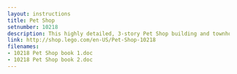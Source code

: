 ```yaml
---
layout: instructions
title: Pet Shop
setnumber: 10218
description: This highly detailed, 3-story Pet Shop building and townhouse with full internal and external detailing is the perfect addition to your LEGO town. Greet customers with a menagerie of pets and let them treat them with a selection of toys and supplies. The pet shop building features a hinged staircase for easy access, upper apartment with kitchenette and upper loft overlooking the open plan interior below. To the side, the tastefully appointed townhouse features a detailed ground floor with accessories and spiral staircase leading to the upper floor. The attic space features storage boxes and French doors leading out to an elegant front balcony, while the rooftop garden, complete with fresh vegetables, brightens up the rear of the building.
link: http://shop.lego.com/en-US/Pet-Shop-10218
filenames: 
- 10218 Pet Shop book 1.doc
- 10218 Pet Shop book 2.doc
---
```


